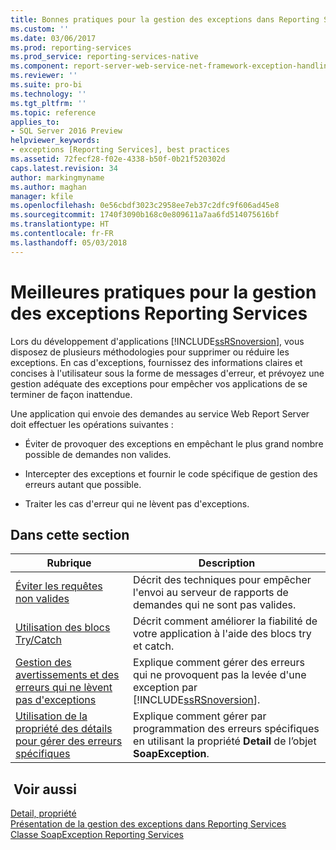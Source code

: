 ```yaml
---
title: Bonnes pratiques pour la gestion des exceptions dans Reporting Services | Microsoft Docs
ms.custom: ''
ms.date: 03/06/2017
ms.prod: reporting-services
ms.prod_service: reporting-services-native
ms.component: report-server-web-service-net-framework-exception-handling
ms.reviewer: ''
ms.suite: pro-bi
ms.technology: ''
ms.tgt_pltfrm: ''
ms.topic: reference
applies_to:
- SQL Server 2016 Preview
helpviewer_keywords:
- exceptions [Reporting Services], best practices
ms.assetid: 72fecf28-f02e-4338-b50f-0b21f520302d
caps.latest.revision: 34
author: markingmyname
ms.author: maghan
manager: kfile
ms.openlocfilehash: 0e56cbdf3023c2958ee7eb37c2dfc9f606ad45e8
ms.sourcegitcommit: 1740f3090b168c0e809611a7aa6fd514075616bf
ms.translationtype: HT
ms.contentlocale: fr-FR
ms.lasthandoff: 05/03/2018
---
```

# <a name="best-practices-for-reporting-services-exception-handling"></a>Meilleures pratiques pour la gestion des exceptions Reporting Services
  Lors du développement d'applications [!INCLUDE[ssRSnoversion](../../../includes/ssrsnoversion-md.md)], vous disposez de plusieurs méthodologies pour supprimer ou réduire les exceptions. En cas d'exceptions, fournissez des informations claires et concises à l'utilisateur sous la forme de messages d'erreur, et prévoyez une gestion adéquate des exceptions pour empêcher vos applications de se terminer de façon inattendue.  
  
 Une application qui envoie des demandes au service Web Report Server doit effectuer les opérations suivantes :  
  
-   Éviter de provoquer des exceptions en empêchant le plus grand nombre possible de demandes non valides.  
  
-   Intercepter des exceptions et fournir le code spécifique de gestion des erreurs autant que possible.  
  
-   Traiter les cas d'erreur qui ne lèvent pas d'exceptions.  
  
## <a name="in-this-section"></a>Dans cette section  
  
|Rubrique|Description|  
|-----------|-----------------|  
|[Éviter les requêtes non valides](../../../reporting-services/report-server-web-service-net-framework-exception-handling/best-practices/preventing-invalid-requests.md)|Décrit des techniques pour empêcher l'envoi au serveur de rapports de demandes qui ne sont pas valides.|  
|[Utilisation des blocs Try/Catch](../../../reporting-services/report-server-web-service-net-framework-exception-handling/best-practices/using-try-and-catch-blocks.md)|Décrit comment améliorer la fiabilité de votre application à l'aide des blocs try et catch.|  
|[Gestion des avertissements et des erreurs qui ne lèvent pas d'exceptions](../../../reporting-services/report-server-web-service-net-framework-exception-handling/best-practices/handling-warnings-and-cases-that-do-not-cause-exceptions.md)|Explique comment gérer des erreurs qui ne provoquent pas la levée d'une exception par [!INCLUDE[ssRSnoversion](../../../includes/ssrsnoversion-md.md)].|  
|[Utilisation de la propriété des détails pour gérer des erreurs spécifiques](../../../reporting-services/report-server-web-service-net-framework-exception-handling/best-practices/using-the-detail-property-to-handle-specific-errors.md)|Explique comment gérer par programmation des erreurs spécifiques en utilisant la propriété **Detail** de l’objet **SoapException**.|  
  
## <a name="see-also"></a> Voir aussi  
 [Detail, propriété](../../../reporting-services/report-server-web-service-net-framework-exception-handling/soapexception-class/detail-property.md)   
 [Présentation de la gestion des exceptions dans Reporting Services](../../../reporting-services/report-server-web-service-net-framework-exception-handling/introducing-exception-handling-in-reporting-services.md)   
 [Classe SoapException Reporting Services](../../../reporting-services/report-server-web-service-net-framework-exception-handling/soapexception-class/reporting-services-soapexception-class.md)  
  
  

